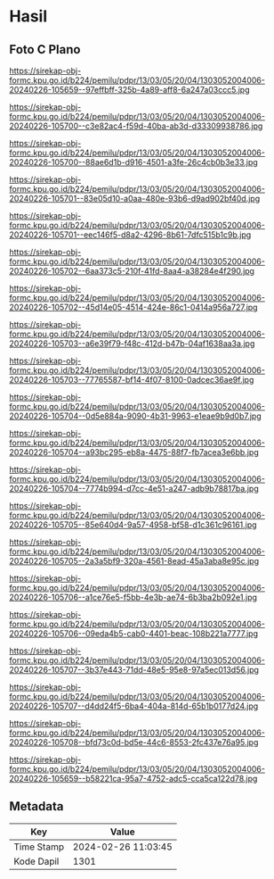 # Hasil

## Foto C Plano

https://sirekap-obj-formc.kpu.go.id/b224/pemilu/pdpr/13/03/05/20/04/1303052004006-20240226-105659--97effbff-325b-4a89-aff8-6a247a03ccc5.jpg

https://sirekap-obj-formc.kpu.go.id/b224/pemilu/pdpr/13/03/05/20/04/1303052004006-20240226-105700--c3e82ac4-f59d-40ba-ab3d-d33309938786.jpg

https://sirekap-obj-formc.kpu.go.id/b224/pemilu/pdpr/13/03/05/20/04/1303052004006-20240226-105700--88ae6d1b-d916-4501-a3fe-26c4cb0b3e33.jpg

https://sirekap-obj-formc.kpu.go.id/b224/pemilu/pdpr/13/03/05/20/04/1303052004006-20240226-105701--83e05d10-a0aa-480e-93b6-d9ad902bf40d.jpg

https://sirekap-obj-formc.kpu.go.id/b224/pemilu/pdpr/13/03/05/20/04/1303052004006-20240226-105701--eec146f5-d8a2-4296-8b61-7dfc515b1c9b.jpg

https://sirekap-obj-formc.kpu.go.id/b224/pemilu/pdpr/13/03/05/20/04/1303052004006-20240226-105702--6aa373c5-210f-41fd-8aa4-a38284e4f290.jpg

https://sirekap-obj-formc.kpu.go.id/b224/pemilu/pdpr/13/03/05/20/04/1303052004006-20240226-105702--45d14e05-4514-424e-86c1-0414a956a727.jpg

https://sirekap-obj-formc.kpu.go.id/b224/pemilu/pdpr/13/03/05/20/04/1303052004006-20240226-105703--a6e39f79-f48c-412d-b47b-04af1638aa3a.jpg

https://sirekap-obj-formc.kpu.go.id/b224/pemilu/pdpr/13/03/05/20/04/1303052004006-20240226-105703--77765587-bf14-4f07-8100-0adcec36ae9f.jpg

https://sirekap-obj-formc.kpu.go.id/b224/pemilu/pdpr/13/03/05/20/04/1303052004006-20240226-105704--0d5e884a-9090-4b31-9963-e1eae9b9d0b7.jpg

https://sirekap-obj-formc.kpu.go.id/b224/pemilu/pdpr/13/03/05/20/04/1303052004006-20240226-105704--a93bc295-eb8a-4475-88f7-fb7acea3e6bb.jpg

https://sirekap-obj-formc.kpu.go.id/b224/pemilu/pdpr/13/03/05/20/04/1303052004006-20240226-105704--7774b994-d7cc-4e51-a247-adb9b78817ba.jpg

https://sirekap-obj-formc.kpu.go.id/b224/pemilu/pdpr/13/03/05/20/04/1303052004006-20240226-105705--85e640d4-9a57-4958-bf58-d1c361c96161.jpg

https://sirekap-obj-formc.kpu.go.id/b224/pemilu/pdpr/13/03/05/20/04/1303052004006-20240226-105705--2a3a5bf9-320a-4561-8ead-45a3aba8e95c.jpg

https://sirekap-obj-formc.kpu.go.id/b224/pemilu/pdpr/13/03/05/20/04/1303052004006-20240226-105706--a1ce76e5-f5bb-4e3b-ae74-6b3ba2b092e1.jpg

https://sirekap-obj-formc.kpu.go.id/b224/pemilu/pdpr/13/03/05/20/04/1303052004006-20240226-105706--09eda4b5-cab0-4401-beac-108b221a7777.jpg

https://sirekap-obj-formc.kpu.go.id/b224/pemilu/pdpr/13/03/05/20/04/1303052004006-20240226-105707--3b37e443-71dd-48e5-95e8-97a5ec013d56.jpg

https://sirekap-obj-formc.kpu.go.id/b224/pemilu/pdpr/13/03/05/20/04/1303052004006-20240226-105707--d4dd24f5-6ba4-404a-814d-65b1b0177d24.jpg

https://sirekap-obj-formc.kpu.go.id/b224/pemilu/pdpr/13/03/05/20/04/1303052004006-20240226-105708--bfd73c0d-bd5e-44c6-8553-2fc437e76a95.jpg

https://sirekap-obj-formc.kpu.go.id/b224/pemilu/pdpr/13/03/05/20/04/1303052004006-20240226-105659--b58221ca-95a7-4752-adc5-cca5ca122d78.jpg


## Metadata

| Key        | Value               |
| ---------- | ------------------- |
| Time Stamp | 2024-02-26 11:03:45 |
| Kode Dapil | 1301                |



